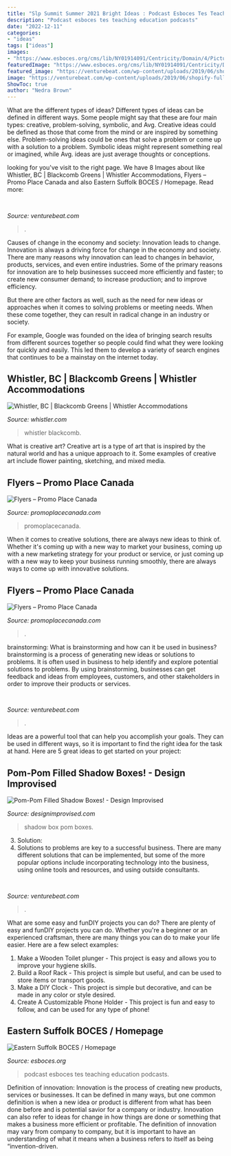 ```yaml
---
title: "Slp Summit Summer 2021 Bright Ideas : Podcast Esboces Tes Teaching Education Podcasts"
description: "Podcast esboces tes teaching education podcasts"
date: "2022-12-11"
categories:
- "ideas"
tags: ["ideas"]
images:
- "https://www.esboces.org/cms/lib/NY01914091/Centricity/Domain/4/Picture1.png"
featuredImage: "https://www.esboces.org/cms/lib/NY01914091/Centricity/Domain/4/Picture1.png"
featured_image: "https://venturebeat.com/wp-content/uploads/2019/06/shopify-fullfilment-network.png"
image: "https://venturebeat.com/wp-content/uploads/2019/06/shopify-fullfilment-network.png"
ShowToc: true
author: "Nedra Brown"
---
```



What are the different types of ideas?
Different types of ideas can be defined in different ways. Some people might say that these are four main types: creative, problem-solving, symbolic, and Avg.
Creative ideas could be defined as those that come from the mind or are inspired by something else. Problem-solving ideas could be ones that solve a problem or come up with a solution to a problem. Symbolic ideas might represent something real or imagined, while Avg. ideas are just average thoughts or conceptions.

	

		
looking for  you've visit to the right page. We have 8 Images about  like Whistler, BC | Blackcomb Greens | Whistler Accommodations, Flyers – Promo Place Canada and also Eastern Suffolk BOCES / Homepage. Read more:
		
    
## 

<img loading=lazy src="https://venturebeat.com/wp-content/uploads/2019/05/74266d24fd9585a279168998fe610f2c.png" onerror="this.onerror=null;this.src='https://tse2.mm.bing.net/th?id=OIP.Hz96xvMvwJ2lxUw8diuNLgAAAA&amp;pid=15.1';" alt="">

_Source: venturebeat.com_

>. 

	

Causes of change in the economy and society: Innovation leads to change.
Innovation is always a driving force for change in the economy and society. There are many reasons why innovation can lead to changes in behavior, products, services, and even entire industries. 
Some of the primary reasons for innovation are to help businesses succeed more efficiently and faster; to create new consumer demand; to increase production; and to improve efficiency. 

But there are other factors as well, such as the need for new ideas or approaches when it comes to solving problems or meeting needs. When these come together, they can result in radical change in an industry or society.

For example, Google was founded on the idea of bringing search results from different sources together so people could find what they were looking for quickly and easily. This led them to develop a variety of search engines that continues to be a mainstay on the internet today.

    
## Whistler, BC | Blackcomb Greens | Whistler Accommodations

<img loading=lazy src="https://res.cloudinary.com/whistler/image/upload/w_auto,c_scale,f_auto,dpr_auto,q_auto/v1/s3/images/suppliers/winter2020/1307344/4.jpg" onerror="this.onerror=null;this.src='https://tse1.mm.bing.net/th?id=OIP.miTmLUwBgc0cmG7gAS3uPQHaEK&amp;pid=15.1';" alt="Whistler, BC | Blackcomb Greens | Whistler Accommodations">

_Source: whistler.com_

>whistler blackcomb. 

	

What is creative art?
Creative art is a type of art that is inspired by the natural world and has a unique approach to it. Some examples of creative art include flower painting, sketching, and mixed media.

    
## Flyers – Promo Place Canada

<img loading=lazy src="https://promoplacecanada.com/wp-content/uploads/2021/07/Event-Basics-1583x2048.jpg" onerror="this.onerror=null;this.src='https://tse3.mm.bing.net/th?id=OIP.kBRMrmcb3CvL_j2L6RoxgwHaJl&amp;pid=15.1';" alt="Flyers – Promo Place Canada">

_Source: promoplacecanada.com_

>promoplacecanada. 

	

When it comes to creative solutions, there are always new ideas to think of. Whether it's coming up with a new way to market your business, coming up with a new marketing strategy for your product or service, or just coming up with a new way to keep your business running smoothly, there are always ways to come up with innovative solutions.

    
## Flyers – Promo Place Canada

<img loading=lazy src="https://promoplacecanada.com/wp-content/uploads/2021/07/Appreciate-Them-1000x1294.jpg" onerror="this.onerror=null;this.src='https://tse3.mm.bing.net/th?id=OIP.Gc-QUoYdll4EL73isPEPyAHaJl&amp;pid=15.1';" alt="Flyers – Promo Place Canada">

_Source: promoplacecanada.com_

>. 

	

brainstorming: What is brainstorming and how can it be used in business?
brainstorming is a process of generating new ideas or solutions to problems. It is often used in business to help identify and explore potential solutions to problems. By using brainstorming, businesses can get feedback and ideas from employees, customers, and other stakeholders in order to improve their products or services.

    
## 

<img loading=lazy src="https://venturebeat.com/wp-content/uploads/2019/05/36a698b4bba9efce118683d4a9fbc361.jpg" onerror="this.onerror=null;this.src='https://tse2.mm.bing.net/th?id=OIP._2Fe0PeHuhWJ4aGrVuih_AHaF2&amp;pid=15.1';" alt="">

_Source: venturebeat.com_

>. 

	

Ideas are a powerful tool that can help you accomplish your goals. They can be used in different ways, so it is important to find the right idea for the task at hand. Here are 5 great ideas to get started on your project: 

    
## Pom-Pom Filled Shadow Boxes! - Design Improvised

<img loading=lazy src="https://designimprovised.com/wp-content/uploads/2014/05/Shadow-Box-Ideas-11.jpg" onerror="this.onerror=null;this.src='https://tse1.mm.bing.net/th?id=OIP.G-OZPS-AOTjtoy18jF2EjAHaKW&amp;pid=15.1';" alt="Pom-Pom Filled Shadow Boxes! - Design Improvised">

_Source: designimprovised.com_

>shadow box pom boxes. 

	

3. Solution:
3. Solutions to problems are key to a successful business. There are many different solutions that can be implemented, but some of the more popular options include incorporating technology into the business, using online tools and resources, and using outside consultants.

    
## 

<img loading=lazy src="https://venturebeat.com/wp-content/uploads/2019/06/shopify-fullfilment-network.png" onerror="this.onerror=null;this.src='https://tse2.mm.bing.net/th?id=OIP.fmKUGeCjVcXOPqKzqQ_hWQHaDM&amp;pid=15.1';" alt="">

_Source: venturebeat.com_

>. 

	

What are some easy and funDIY projects you can do?
There are plenty of easy and funDIY projects you can do. Whether you're a beginner or an experienced craftsman, there are many things you can do to make your life easier. Here are a few select examples: 
1. Make a Wooden Toilet plunger - This project is easy and allows you to improve your hygiene skills. 
2. Build a Roof Rack - This project is simple but useful, and can be used to store items or transport goods. 
3. Make a DIY Clock - This project is simple but decorative, and can be made in any color or style desired. 
4. Create A Customizable Phone Holder - This project is fun and easy to follow, and can be used for any type of phone!

    
## Eastern Suffolk BOCES / Homepage

<img loading=lazy src="https://www.esboces.org/cms/lib/NY01914091/Centricity/Domain/4/Picture1.png" onerror="this.onerror=null;this.src='https://tse4.mm.bing.net/th?id=OIP.2sIp5c8KvFAFgxJDhaKEWQAAAA&amp;pid=15.1';" alt="Eastern Suffolk BOCES / Homepage">

_Source: esboces.org_

>podcast esboces tes teaching education podcasts. 

	

Definition of innovation:
Innovation is the process of creating new products, services or businesses. It can be defined in many ways, but one common definition is when a new idea or product is different from what has been done before and is potential savior for a company or industry. Innovation can also refer to ideas for change in how things are done or something that makes a business more efficient or profitable. The definition of innovation may vary from company to company, but it is important to have an understanding of what it means when a business refers to itself as being “invention-driven.

